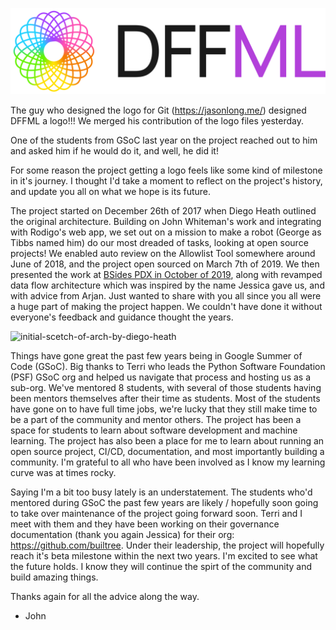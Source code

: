 [![dffml-logo-lightmode.svg](https://raw.githubusercontent.com/intel/dffml/8db01b0c59e6b70f36d3a16ea4428d803e272d06/docs/images/logo-lightmode.svg)](
https://github.com/intel/dffml/commit/8db01b0c59e6b70f36d3a16ea4428d803e272d06)

The guy who designed the logo for Git (https://jasonlong.me/) designed DFFML
a logo!!! We merged his contribution of the logo files yesterday.

One of the students from GSoC last year on the project reached out to him
and asked him if he would do it, and well, he did it!

For some reason the project getting a logo feels like some kind of milestone
in it's journey. I thought I'd take a moment to reflect on the project's
history, and update you all on what we hope is its future.

The project started on December 26th of 2017 when Diego Heath outlined the
original architecture. Building on John Whiteman's work and integrating with
Rodigo's web app, we set out on a mission to make a robot (George as Tibbs
named him) do our most dreaded of tasks, looking at open source projects!
We enabled auto review on the Allowlist Tool somewhere around June of 2018,
and the project open sourced on March 7th of 2019. We then presented the
work at [BSides PDX in October of 2019](https://gist.github.com/pdxjohnny/07b8c7b4a9e05579921aa3cc8aed4866#file-rolling_alice_progress_report_0003_down_the_dependency_rabbit_hole_bsides_portland_2019-md),
along with revamped data flow architecture which was inspired by the name
Jessica gave us, and with advice from Arjan. Just wanted to share with you
all since you all were a huge part of making the project happen. We couldn't
have done it without everyone's feedback and guidance thought the years.

![initial-scetch-of-arch-by-diego-heath](https://github.com/user-attachments/assets/ec8f973b-1458-4ce7-8872-5b273c660c8b)

Things have gone great the past few years being in Google Summer of Code
(GSoC). Big thanks to Terri who leads the Python Software Foundation (PSF)
GSoC org and helped us navigate that process and hosting us as a sub-org.
We've mentored 8 students, with several of those students having been mentors
themselves after their time as students. Most of the students have gone on
to have full time jobs, we're lucky that they still make time to be a part
of the community and mentor others. The project has been a space for students
to learn about software development and machine learning. The project has
also been a place for me to learn about running an open source project,
CI/CD, documentation, and most importantly building a community. I'm grateful
to all who have been involved as I know my learning curve was at times rocky.

Saying I'm a bit too busy lately is an understatement. The students who'd
mentored during GSoC the past few years are likely / hopefully soon going to
take over maintenance of the project going forward soon. Terri and I meet
with them and they have been working on their governance documentation
(thank you again Jessica) for their org: https://github.com/builtree.
Under their leadership, the project will hopefully reach it's beta milestone
within the next two years. I'm excited to see what the future holds. I know
they will continue the spirt of the community and build amazing things.

Thanks again for all the advice along the way.

- John
